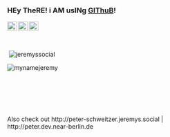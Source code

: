 ### HEy TheRE! i AM usINg [GIThuB](http://dev.jeremys.social/)!

<a target="_blank" href="http://jeremys.social">
  <img align="left" alt="Follow Jeremy on Instagram under http://jeremys.social" height="22px" src="https://upload.wikimedia.org/wikipedia/commons/9/96/Instagram.svg" />
</a>

<a target="_blank" href="http://youtube.jeremys.social">
  <img align="left" alt="Subscribe to Jeremy on YouTube under http://youtube.jeremys.social" height="22px" src="https://upload.wikimedia.org/wikipedia/commons/0/09/YouTube_full-color_icon_%282017%29.svg" />
</a>

<a target="_blank" href="http://google.maps.jeremys.social">
  <img align="left" alt="View Jeremys contributions on Google Maps under http://google.maps.jeremys.social" height="22px" src="https://upload.wikimedia.org/wikipedia/commons/a/aa/Google_Maps_icon_%282020%29.svg" />
</a>

<br>
<br>
<br>
<p>&nbsp;<img align="center" src="https://github-readme-stats.vercel.app/api?username=jeremyssocial&show_icons=true&locale=en&theme=dark#gh-dark-mode-only" alt="jeremyssocial" /></p>
<p><img align="left" src="https://github-readme-stats.vercel.app/api/top-langs?username=mynamejeremy&show_icons=true&locale=en&layout=compact&theme=dark#gh-dark-mode-only" alt="mynamejeremy" /></p>

<br>
<br>
<br>
<br>
<br>
<br>
<br>
<span>Also check out http://peter-schweitzer.jeremys.social | http://peter.dev.near-berlin.de</span>